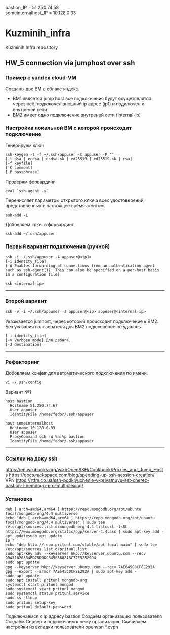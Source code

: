 bastion_IP = 51.250.74.58  
someinternalhost_IP = 10.128.0.33

# Kuzminih_infra
Kuzminih Infra repository
## HW_5 connection via jumphost over ssh

### Пример с yandex cloud-VM

Созданы две ВМ в облаке яндекс.
- ВМ1 является jump host все подключения будут осущетсвлятся через неё, подключен внешний ip адрес (ip1) и подключен к внутреней сети
- ВМ2 имеет одно подключение внутреней сети (internal-ip)

### Настройка локальной ВМ с которой происходит подключение
Генерируем ключ
```
ssh-keygen -t -f ~/.ssh/appuser -C appuser -P ""
[-t dsa | ecdsa | ecdsa-sk | ed25519 | ed25519-sk | rsa]
[-f keyfile]
[-C comment]
[-P passphrase]
```
Проверям форвардинг
```
eval `ssh-agent -s`
```

Перечисляет параметры открытого ключа всех удостоверений, представленных в настоящее время агентом.
```
ssh-add -L
```

Добовляем ключ в форвардинг
```
ssh-add ~/.ssh/appuser
```
### Первый вариант подключения (ручной)
```
ssh -i ~/.ssh/appuser -A appuser@<ip1>
[-i identity_file]
[-A Enables forwarding of connections from an authentication agent such as ssh-agent(1). This can also be specified on a per-host basis in a configuration file]
```
```
ssh <internal-ip>
```
---
### Второй вариант
```
ssh -v -i ~/.ssh/appuser -J appuser@<ip> appuser@<internal-ip>
```
Указывается jumhost, через который происходит подключение к ВМ2. Без указания пользователя для ВМ2 подключение не удалось.
```
[-i identity_file]
[-v Verbose mode] Для дебага.
[-J destination]
```
---
### Рефакторинг
Добовляем конфиг для автоматического подключения по имени.
```
vi ~/.ssh/config
```
Вариант №1
```
host bastion
  Hostname 51.250.74.67
  User appuser
  IdentityFile /home/fedor/.ssh/appuser

host someinternalhost
  Hostname 10.128.0.33
  User appuser
  ProxyCommand ssh -W %h:%p bastion
  IdentityFile /home/fedor/.ssh/appuser
```
---
### Ссылки на доку ssh
https://en.wikibooks.org/wiki/OpenSSH/Cookbook/Proxies_and_Jump_Hosts
https://docs.rackspace.com/blog/speeding-up-ssh-session-creation/
VPN https://rtfm.co.ua/ssh-podklyuchenie-v-privatnuyu-set-cherez-bastion-i-nemnogo-pro-multiplexing/

### Установка
```
deb [ arch=amd64,arm64 ] https://repo.mongodb.org/apt/ubuntu focal/mongodb-org/4.4 multiverse
echo "deb [ arch=amd64,arm64 ] https://repo.mongodb.org/apt/ubuntu focal/mongodb-org/4.4 multiverse" | sudo tee /etc/apt/sources.list.d/mongodb-org-4.4.listcurl -fsSL https://www.mongodb.org/static/pgp/server-4.4.asc | sudo apt-key add -apt updatesudo apt update
ip r
echo "deb http://repo.pritunl.com/stable/apt focal main" | sudo tee /etc/apt/sources.list.d/pritunl.list
sudo apt-key adv --keyserver hkp://keyserver.ubuntu.com --recv 9DA31620334BD75D9DCB49F368818C72E52529D4
sudo apt update
gpg --keyserver hkp://keyserver.ubuntu.com --recv 7AE645C0CF8E292A
gpg --export --armor 7AE645C0CF8E292A | sudo apt-key add -
sudo apt update
sudo apt install pritunl mongodb-org
systemctl start pritunl mongod
sudo systemctl start pritunl mongod
sudo systemctl status pritunl.service
sudo ss -tlnup
sudo pritunl setup-key
sudo pritunl default-password
```
Подключаемся к ip адресу bastion
Cоздаём организацию пользователя
Создаём Сервер и подключаем к нему организацию
Скачиваем настройки из вкладки пользователи
openvpn *.ovpn
